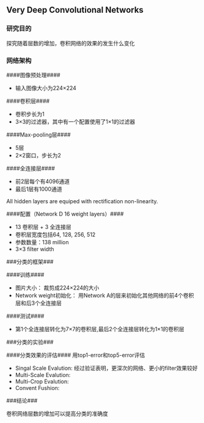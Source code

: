 ## Very Deep Convolutional Networks ##
### 研究目的 ###

探究随着层数的增加，卷积网络的效果的发生什么变化

### 网络架构 ###

####图像预处理####
- 输入图像大小为224×224

####卷积层####

- 卷积步长为1
- 3×3的过滤器，其中有一个配置使用了1×1的过滤器

####Max-pooling层####
- 5层
- 2×2窗口，步长为2

####全连接层####

- 前2层每个有4096通道
- 最后1层有1000通道

All hidden layers are equiped with rectification non-linearity.

####配置（Network D 16 weight layers）####
- 13 卷积层 + 3 全连接层
- 卷积层宽度包括64, 128, 256, 512
- 参数数量：138 million
- 3×3 filter width

###分类的框架###

####训练####
- 图片大小：
  裁剪成224×224的大小
- Network weight初始化：
  用Network A的层来初始化其他网络的前4个卷积层和后3个全连接层


####测试####
- 第1个全连接层转化为7×7的卷积层,最后2个全连接层转化为1×1的卷积层

###分类的实验###

####分类效果的评估####
用top1-error和top5-error评估

- Singal Scale Evalution:
经过验证表明，更深次的网络、更小的filter效果较好
- Multi-Scale Evalution:
- Multi-Crop Evalution:
- Convent Fushion:

###结论###

卷积网络层数的增加可以提高分类的准确度